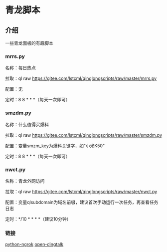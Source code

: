 # 青龙脚本

## 介绍
一些青龙面板的有趣脚本

### mrrs.py

名称：每日热点

拉取：ql raw https://gitee.com/lstcml/qinglongscripts/raw/master/mrrs.py

配置：无

定时：8 8 * * *（每天一次即可）

### smzdm.py

名称：什么值得买爆料

拉取：ql raw https://gitee.com/lstcml/qinglongscripts/raw/master/smzdm.py

配置：变量smzm_key为爆料关键字，如"小米K50"

定时：8 8 * * *（每天一次即可）

### nwct.py

名称：青龙外网访问

拉取：ql raw https://gitee.com/lstcml/qinglongscripts/raw/master/nwct.py

配置：变量qlsubdomain为域名前缀，建议首次手动运行一次任务，再查看任务日志

定时：*/10 * * * *（建议10分钟）


### 链接
[python-ngrok](https://github.com/hauntek/python-ngrok)
[open-dingtalk](https://github.com/open-dingtalk/pierced)